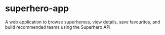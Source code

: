 # superhero-app
A web application to browse superheroes, view details, save favourites, and build recommended teams using the Superhero API.
